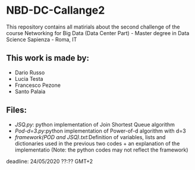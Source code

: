 # NBD-DC-Callange2
This repository contains all matirials about the second challenge of the course Networking for Big Data (Data Center Part) - Master degree in Data Science Sapienza - Roma, IT

## This work is made by:
* Dario Russo
* Lucia Testa
* Francesco Pezone
* Santo Palaia

## Files:
* _JSQ.py_: python implementation of Join Shortest Queue algorithm 
* _Pod-d=3.py_:python implementation of Power-of-d algorithm with d=3
* _framework(POD and JSQ).txt_:Definition of variables, lists and dictionaries used in the previous two codes + an explanation                                 of the implementatio (Note: the python codes may not reflect the framework)

deadline: 24/05/2020 ??:?? GMT+2
